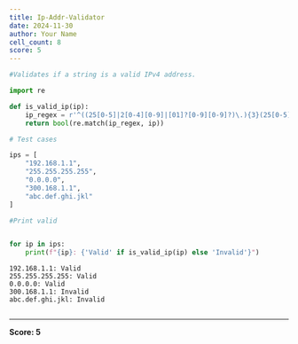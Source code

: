 ```yaml
---
title: Ip-Addr-Validator
date: 2024-11-30
author: Your Name
cell_count: 8
score: 5
---
```


```python
#Validates if a string is a valid IPv4 address.
```


```python
import re


```


```python
def is_valid_ip(ip):
    ip_regex = r'^((25[0-5]|2[0-4][0-9]|[01]?[0-9][0-9]?)\.){3}(25[0-5]|2[0-4][0-9]|[01]?[0-9][0-9]?)$'
    return bool(re.match(ip_regex, ip))


```


```python
# Test cases

```


```python
ips = [
    "192.168.1.1",
    "255.255.255.255",
    "0.0.0.0",
    "300.168.1.1",
    "abc.def.ghi.jkl"
]

```


```python
#Print valid 
```


```python

for ip in ips:
    print(f"{ip}: {'Valid' if is_valid_ip(ip) else 'Invalid'}")
```

    192.168.1.1: Valid
    255.255.255.255: Valid
    0.0.0.0: Valid
    300.168.1.1: Invalid
    abc.def.ghi.jkl: Invalid



```python

```


---
**Score: 5**
